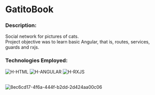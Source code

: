 # GatitoBook

### Description:
<div>
  <p>
    Social network for pictures of cats.
    <br> 
    Project objective was to learn basic Angular, that is, routes, services, guards and rxjs.
  </p>
</div>

### Technologies Employed:
<div>
  <img alt="H-HTML" src="https://img.shields.io/badge/html5-%23E34F26.svg?style=for-the-badge&logo=html5&logoColor=white">
  <img alt="H-ANGULAR" src="https://img.shields.io/badge/Angular-DD0031?style=for-the-badge&logo=angular&logoColor=white">
  <img alt="H-RXJS" src="https://img.shields.io/badge/RxJs-EA378E?style=for-the-badge&logo=reactivex&logoColor=white">
</div>
<br>

![8ec6cd17-4f6a-444f-b2dd-2d424aa00c06](https://user-images.githubusercontent.com/39351656/171162259-4f665e1e-7b44-4e59-bc83-e13c35f07a81.png)


